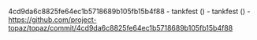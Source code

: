 4cd9da6c8825fe64ec1b5718689b105fb15b4f88 - tankfest () - tankfest () - https://github.com/project-topaz/topaz/commit/4cd9da6c8825fe64ec1b5718689b105fb15b4f88
